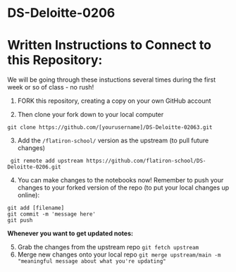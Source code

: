 # DS-Deloitte-0206

# Written Instructions to Connect to this Repository:
We will be going through these instuctions several times during the first week or so of class - no rush!

1. FORK this repository, creating a copy on your own GitHub account

2. Then clone your fork down to your local computer

```
git clone https://github.com/[yourusername]/DS-Deloitte-02063.git
```

3. Add the ```/flatiron-school/``` version as the upstream (to pull future changes)  
```
 git remote add upstream https://github.com/flatiron-school/DS-Deloitte-0206.git
```

4. You can make changes to the notebooks now! Remember to push your changes to your forked version of the repo (to put your local changes up online):
```
git add [filename]
git commit -m 'message here'
git push
```
**Whenever you want to get updated notes:**
  
5. Grab the changes from the upstream repo
  ```git fetch upstream```
6. Merge new changes onto your local repo
  ```git merge upstream/main -m "meaningful message about what you're updating"```
